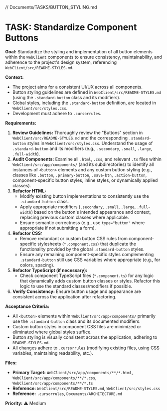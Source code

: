 // Documents/TASKS/BUTTON_STYLING.md
# TASK: Standardize Component Buttons

**Goal:** Standardize the styling and implementation of all button elements within the `WebClient` components to ensure consistency, maintainability, and adherence to the project's design system, referencing `WebClient/src/README-STYLES.md`.

**Context:**
*   The project aims for a consistent UI/UX across all components.
*   Button styling guidelines are defined in `WebClient/src/README-STYLES.md` (using the `.standard-button` class and its modifiers).
*   Global styles, including the `.standard-button` definition, are located in `WebClient/src/styles.css`.
*   Development must adhere to `.cursorrules`.

**Requirements:**

1.  **Review Guidelines:** Thoroughly review the "Buttons" section in `WebClient/src/README-STYLES.md` and the corresponding `.standard-button` styles in `WebClient/src/styles.css`. Understand the usage of `.standard-button` and its modifiers (e.g., `.secondary`, `.small`, `.large`, `.full-width`).
2.  **Audit Components:** Examine all `.html`, `.css`, and relevant `.ts` files within `WebClient/src/app/components/` (and its subdirectories) to identify all instances of `<button>` elements and any custom button styling (e.g., classes like `.button`, `.primary-button`, `.save-btn`, `.action-button`, component-specific button styles, inline styles, or dynamically applied classes).
3.  **Refactor HTML:**
    *   Modify existing button implementations to consistently use the `.standard-button` class.
    *   Apply appropriate modifiers (`.secondary`, `.small`, `.large`, `.full-width`) based on the button's intended appearance and context, replacing previous custom classes where applicable.
    *   Ensure semantic correctness (e.g., use `type="button"` where appropriate if not submitting a form).
4.  **Refactor CSS:**
    *   Remove redundant or custom button CSS rules from component-specific stylesheets (`*.component.css`) that duplicate the functionality provided by the global `.standard-button` styles.
    *   Ensure any remaining component-specific styles complementing `.standard-button` still use CSS variables where appropriate (e.g., for colors, spacing).
5.  **Refactor TypeScript (if necessary):**
    *   Check component TypeScript files (`*.component.ts`) for any logic that dynamically adds custom button classes or styles. Refactor this logic to use the standard classes/modifiers if possible.
6.  **Verify Consistency:** Ensure button usage and appearance are consistent across the application after refactoring.

**Acceptance Criteria:**
*   All `<button>` elements within `WebClient/src/app/components/` primarily use the `.standard-button` class and its documented modifiers.
*   Custom button styles in component CSS files are minimized or eliminated where global styles suffice.
*   Button styling is visually consistent across the application, adhering to `README-STYLES.md`.
*   All changes adhere to `.cursorrules` (modifying existing files, using CSS variables, maintaining readability, etc.).

**Files:**
*   **Primary Target:** `WebClient/src/app/components/**/*.html`, `WebClient/src/app/components/**/*.css`, `WebClient/src/app/components/**/*.ts`
*   **Reference:** `WebClient/src/README-STYLES.md`, `WebClient/src/styles.css`
*   **Reference:** `.cursorrules`, `Documents/ARCHITECTURE.md`

**Priority:** ⚠️ Medium